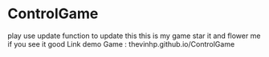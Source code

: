# ControlGame
play use update function to update this this is my game star it and flower me if you see it good
Link demo Game : thevinhp.github.io/ControlGame
